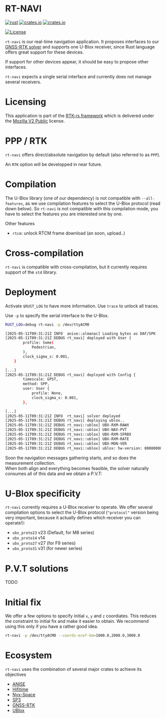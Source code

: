 RT-NAVI
=======

[![rust](https://github.com/rtk-rs/rt-navi/actions/workflows/rust.yml/badge.svg)](https://github.com/rtk-rs/rt-navi/actions/workflows/rust.yml)
[![crates.io](https://img.shields.io/crates/v/rt-navi.svg)](https://crates.io/crates/rt-navi)
[![crates.io](https://img.shields.io/crates/d/rt-navi.svg)](https://crates.io/crates/rt-navi)

[![License](https://img.shields.io/badge/license-MPL_2.0-orange?style=for-the-badge&logo=mozilla)](https://github.com/rtk-rs/binex/blob/main/LICENSE)

`rt-navi` is our real-time navigation application. It proposes interfaces to our 
[GNSS-RTK solver](https://github.com/rtk-rs/gnss-rtk) and supports one U-Blox receiver,
since Rust language offers great support for these devices.

If support for other devices appear, it should be easy to propose other interfaces.

`rt-navi` expects a single serial interface and currently does not manage several receivers.

Licensing
=========

This application is part of the [RTK-rs framework](https://github.com/rtk-rs) which
is delivered under the [Mozilla V2 Public](https://www.mozilla.org/en-US/MPL/2.0) license.

PPP / RTK 
=========

`rt-navi` offers direct/absolute navigation by default (also referred to as `PPP`).  

An `RTK` option will be developped in near future.

Compilation
===========

The U-Blox library (one of our dependency) is not compatible with `--all-features`, as we use
compilation features to select the U-Blox protocol (read down below). So `rt-navi` is not compatible
with this compilation mode, you have to select the features you are interested one by one.

Other features

- `rtcm`: unlock RTCM frame download (an soon, upload..)

Cross-compilation
=================

`rt-navi` is compatible with cross-compilation, but it currently requires support of the `std` library.

Deployment
==========

Activate `$RUST_LOG` to have more information. Use `trace` to unlock all traces.

Use `-p` to specify the serial interface to the U-Blox. 

```bash
RUST_LOG=debug rt-navi -p /dev/ttyACM0

[2025-05-11T09:31:21Z INFO  anise::almanac] Loading bytes as DAF/SPK
[2025-05-11T09:31:21Z DEBUG rt_navi] deployed with User {
        profile: Some(
            Pedestrian,
        ),
        clock_sigma_s: 0.001,
    } 

[...]
[2025-05-11T09:31:21Z DEBUG rt_navi] deployed with Config {
        timescale: GPST,
        method: SPP,
        user: User {
            profile: None,
            clock_sigma_s: 0.001,
        },

[...]
[2025-05-11T09:31:21Z INFO  rt_navi] solver deployed
[2025-05-11T09:31:21Z DEBUG rt_navi] deploying ublox..
[2025-05-11T09:31:21Z DEBUG rt_navi::ublox] UBX-RXM-RAWX
[2025-05-11T09:31:21Z DEBUG rt_navi::ublox] UBX-NAV-PVT
[2025-05-11T09:31:21Z DEBUG rt_navi::ublox] UBX-RXM-SFRBX
[2025-05-11T09:31:21Z DEBUG rt_navi::ublox] UBX-RXM-RATE
[2025-05-11T09:31:21Z DEBUG rt_navi::ublox] UBX-MON-VER
[2025-05-11T09:31:21Z DEBUG rt_navi::ublox] ublox: hw-version: 00080000, sw-version: EXT CORE 3.01 (111141) , extensions: ["ROM BASE 2.01 (75331)", "FWVER=TIM 1.10", "PROTVER=22.00", "MOD=NEO-M8T-0", "FIS=0xEF4015 (100111)", "GPS;GLO;GAL;BDS", "SBAS;IMES;QZSS"]
```

Soon the navigation messages gathering starts, and so does the measurement collection.  
When both align and everything becomes feasible, the solver naturally consumes all of this data and we obtain a P.V.T:

U-Blox specificity
==================

`rt-navi` currently requires a U-Blox receiver to operate. We offer several compilation options
to select the U-Blox protocol (`"protocol"` version being very important, because it actually
defines which receiver you can operate!):

- `ubx_proto23` v23 (Default, for M8 series)
- `ubx_proto14` v14
- `ubx_proto27` v27 (for F9 series)
- `ubx_proto31` v31 (for newer series)

P.V.T solutions
===============

TODO

Initial fix
===========

We offer a few options to specify initial `x`, `y` and `z` coordiates. This reduces the constraint
to initial fix and make it easier to obtain. We recommend using this only if you have a rather good idea.

```bash
rt-navi -p /dev/ttyACM0 --coords-ecef-km=1000.0,2000.0,3000.0
```

Ecosystem
=========

`rt-navi` uses the combination of several major crates to achieve its objectives

- [ANISE](https://github.com/nyx-space/anise)
- [Hifitime](https://github.com/nyx-space/hifitime)
- [Nyx-Space](https://github.com/nyx-space/nyx)
- [SP3](https://github.com/rtk-rs/sp3)
- [GNSS-RTK](https://github.com/rtk-rs/gnss-rtk)
- [UBlox](https://github.com/ublox-rs/ublox)
